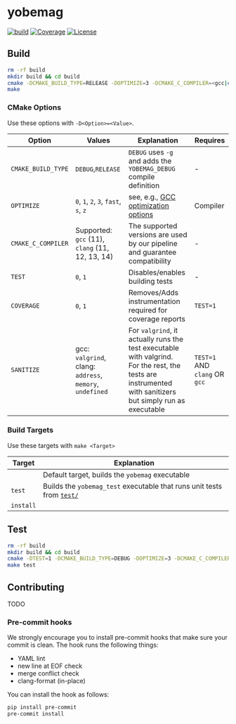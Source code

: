 # yobemag

[![build](https://github.com/benzammour/yobemag/actions/workflows/quality-control.yml/badge.svg)](https://github.com/Benzammour/yobemag)
[![Coverage](https://sonarcloud.io/api/project_badges/measure?project=Benzammour_yobemag&metric=coverage)](https://sonarcloud.io/summary/new_code?id=Benzammour_yobemag)
[![License](https://img.shields.io/github/license/Benzammour/yobemag)](https://github.com/Benzammour/yobemag/blob/main/LICENSE)

## Build

```bash
rm -rf build
mkdir build && cd build
cmake -DCMAKE_BUILD_TYPE=RELEASE -DOPTIMIZE=3 -DCMAKE_C_COMPILER=<gcc|clang> ..
make
```

### CMake Options
Use these options with `-D<Option>=<Value>`.

| Option             | Values                                                   | Explanation                                                                                                                                                  | Requires                      |
|--------------------|----------------------------------------------------------|--------------------------------------------------------------------------------------------------------------------------------------------------------------|-------------------------------|
| `CMAKE_BUILD_TYPE` | `DEBUG`,`RELEASE`                                        | `DEBUG` uses `-g` and adds the `YOBEMAG_DEBUG` compile definition                                                                                            | -                             |
| `OPTIMIZE`         | `0`, `1`, `2`, `3`, `fast`, `s`, `z`                     | see, e.g., [GCC optimization options](https://gcc.gnu.org/onlinedocs/gcc/Optimize-Options.html)                                                              | Compiler                      |
| `CMAKE_C_COMPILER` | Supported: `gcc` (11), `clang` (11, 12, 13, 14)          | The supported versions are used by our pipeline and guarantee compatibility                                                                                  | -                             |
| `TEST`             | `0`, `1`                                                 | Disables/enables building tests                                                                                                                              | -                             |
| `COVERAGE`         | `0`, `1`                                                 | Removes/Adds instrumentation required for coverage reports                                                                                                   | `TEST=1`                      |
| `SANITIZE`         | gcc: `valgrind`, clang: `address`, `memory`, `undefined` | For `valgrind`, it actually runs the test executable with valgrind.<br>For the rest, the tests are instrumented with sanitizers but simply run as executable | `TEST=1` AND `clang` OR `gcc` |

### Build Targets
Use these targets with `make <Target>`

| Target    | Explanation                                                                                                                    |
|-----------|--------------------------------------------------------------------------------------------------------------------------------|
|           | Default target, builds the `yobemag` executable                                                                                |
| `test`    | Builds the `yobemag_test` executable that runs unit tests from [`test/`](https://github.com/Benzammour/yobemag/tree/main/test) |
| `install` |                                                                                                                                |

## Test

```bash
rm -rf build
mkdir build && cd build
cmake -DTEST=1 -DCMAKE_BUILD_TYPE=DEBUG -DOPTIMIZE=3 -DCMAKE_C_COMPILER=<gcc|clang> ..
make test
```

## Contributing

TODO

### Pre-commit hooks

We strongly encourage you to install pre-commit hooks that make sure your commit is clean.
The hook runs the following things:

- YAML lint
- new line at EOF check
- merge conflict check
- clang-format (in-place)

You can install the hook as follows:

```bash
pip install pre-commit
pre-commit install
```
